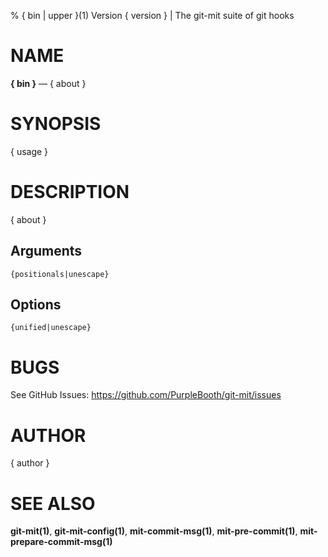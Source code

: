 % { bin | upper }(1) Version { version } | The git-mit suite of git hooks

NAME
====

**{ bin }** — { about }

SYNOPSIS
========

{ usage }

DESCRIPTION
===========

{ about }

Arguments
---------

```
{positionals|unescape}
```

Options
-------

```
{unified|unescape}
```


BUGS
====

See GitHub Issues: <https://github.com/PurpleBooth/git-mit/issues>

AUTHOR
======

{ author }

SEE ALSO
========

**git-mit(1)**, **git-mit-config(1)**, **mit-commit-msg(1)**, **mit-pre-commit(1)**, **mit-prepare-commit-msg(1)**
